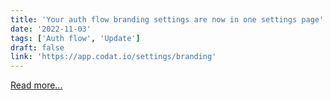 ```yaml
---
title: 'Your auth flow branding settings are now in one settings page'
date: '2022-11-03'
tags: ['Auth flow', 'Update']
draft: false
link: 'https://app.codat.io/settings/branding'
---
```


[Read more...](https://app.codat.io/settings/branding)
